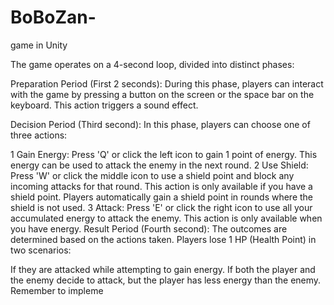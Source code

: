 # BoBoZan-
game in Unity


The game operates on a 4-second loop, divided into distinct phases:

Preparation Period (First 2 seconds): During this phase, players can interact with the game by pressing a button on the screen or the space bar on the keyboard. This action triggers a sound effect.

Decision Period (Third second): In this phase, players can choose one of three actions:

1 Gain Energy: Press 'Q' or click the left icon to gain 1 point of energy. This energy can be used to attack the enemy in the next round.
2 Use Shield: Press 'W' or click the middle icon to use a shield point and block any incoming attacks for that round. This action is only available if you have a shield point. Players automatically gain a shield point in rounds where the shield is not used.
3 Attack: Press 'E' or click the right icon to use all your accumulated energy to attack the enemy. This action is only available when you have energy.
Result Period (Fourth second): The outcomes are determined based on the actions taken. Players lose 1 HP (Health Point) in two scenarios:

If they are attacked while attempting to gain energy.
If both the player and the enemy decide to attack, but the player has less energy than the enemy.
Remember to impleme
